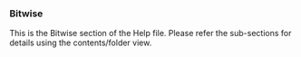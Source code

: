 <div class="section">

<div class="titlepage">

<div>

<div>

### <span id="bitwise"></span>Bitwise

</div>

</div>

</div>

This is the Bitwise section of the Help file. Please refer the
sub-sections for details using the contents/folder view.

</div>
